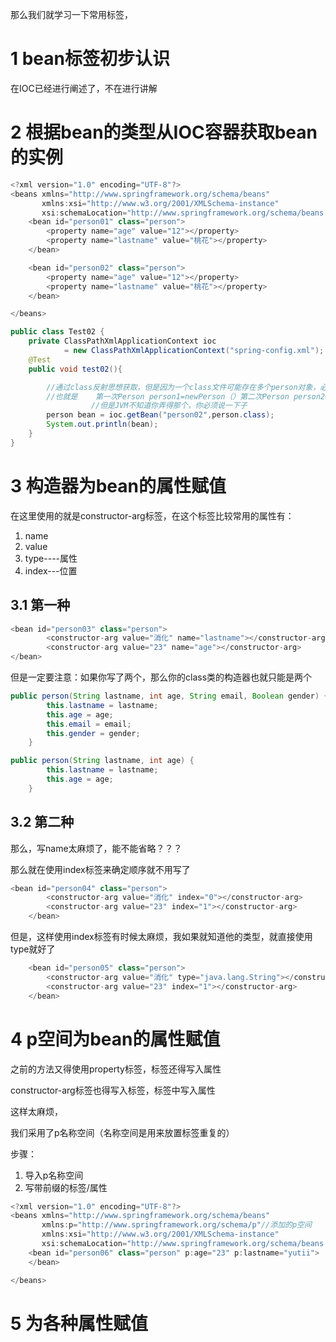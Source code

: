 <!--
 * @Author: 孙浩然
 * @Date: 2020-07-13 15:24:02
 * @LastEditors: 孙浩然
 * @LastEditTime: 2020-07-13 16:57:37
 * @FilePath: \Java-Point\docs\2.Study\12.Spring\3-1-IOC常用标签.md
 * @博客地址: 个人博客，如果各位客官觉得不错，请点个赞，谢谢。[地址](https://codefool0307.github.io/Java-Point/#/)，如对源码有异议请在我的博客中提问
--> 

那么我们就学习一下常用标签，

# 1 bean标签初步认识

在IOC已经进行阐述了，不在进行讲解

# 2 根据bean的类型从IOC容器获取bean的实例

```js
<?xml version="1.0" encoding="UTF-8"?>
<beans xmlns="http://www.springframework.org/schema/beans"
       xmlns:xsi="http://www.w3.org/2001/XMLSchema-instance"
       xsi:schemaLocation="http://www.springframework.org/schema/beans http://www.springframework.org/schema/beans/spring-beans.xsd">
    <bean id="person01" class="person">
		<property name="age" value="12"></property>
		<property name="lastname" value="桃花"></property>
	</bean>

	<bean id="person02" class="person">
		<property name="age" value="12"></property>
		<property name="lastname" value="桃花"></property>
	</bean>

</beans>
```

```java
public class Test02 {
	private ClassPathXmlApplicationContext ioc
			= new ClassPathXmlApplicationContext("spring-config.xml");
	@Test
	public void test02(){

        //通过class反射思想获取，但是因为一个class文件可能存在多个person对象，必须要表明你的实例对象是谁？
        //也就是    第一次Person person1=newPerson（）第二次Person person2=newPerson（）
                  //但是JVM不知道你弄得那个，你必须说一下子
		person bean = ioc.getBean("person02",person.class);
		System.out.println(bean);
	}
}
```

# 3 构造器为bean的属性赋值

在这里使用的就是constructor-arg标签，在这个标签比较常用的属性有：

1. name
2. value
3. type----属性
4. index---位置

## 3.1 第一种

```js
<bean id="person03" class="person">
		<constructor-arg value="消化" name="lastname"></constructor-arg>
		<constructor-arg value="23" name="age"></constructor-arg>
</bean>
```
但是一定要注意：如果你写了两个，那么你的class类的构造器也就只能是两个

```java
public person(String lastname, int age, String email, Boolean gender) {
		this.lastname = lastname;
		this.age = age;
		this.email = email;
		this.gender = gender;
	}

public person(String lastname, int age) {
		this.lastname = lastname;
		this.age = age;
	}
```


## 3.2 第二种

那么，写name太麻烦了，能不能省略？？？

那么就在使用index标签来确定顺序就不用写了
```js
<bean id="person04" class="person">
		<constructor-arg value="消化" index="0"></constructor-arg>
		<constructor-arg value="23" index="1"></constructor-arg>
	</bean>
```

但是，这样使用index标签有时候太麻烦，我如果就知道他的类型，就直接使用type就好了

```js
    <bean id="person05" class="person">
		<constructor-arg value="消化" type="java.lang.String"></constructor-arg>
		<constructor-arg value="23" index="1"></constructor-arg>
    </bean>
```

# 4 p空间为bean的属性赋值

之前的方法又得使用property标签，标签还得写入属性

constructor-arg标签也得写入标签，标签中写入属性

这样太麻烦，

我们采用了p名称空间（名称空间是用来放置标签重复的）

步骤：

1. 导入p名称空间
2. 写带前缀的标签/属性

```js
<?xml version="1.0" encoding="UTF-8"?>
<beans xmlns="http://www.springframework.org/schema/beans"
	   xmlns:p="http://www.springframework.org/schema/p"//添加的p空间
	   xmlns:xsi="http://www.w3.org/2001/XMLSchema-instance"
	   xsi:schemaLocation="http://www.springframework.org/schema/beans http://www.springframework.org/schema/beans/spring-beans.xsd">
	<bean id="person06" class="person" p:age="23" p:lastname="yutii">
	</bean>

</beans>
```

# 5 为各种属性赋值




